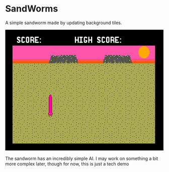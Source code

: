 # SandWorms
A simple sandworm made by updating background tiles.

![](https://github.com/Bofner/SandWorms/blob/main/pictures/screenshot.png)

The sandworm has an incredibly simple AI. I may work on something a bit more complex later, though for now, this is just a tech demo

